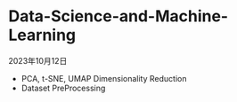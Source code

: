 # Data-Science-and-Machine-Learning

2023年10月12日
- PCA, t-SNE, UMAP Dimensionality Reduction
- Dataset PreProcessing
